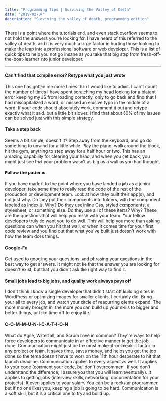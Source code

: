 ```yaml
---
title: "Programming Tips | Surviving the Valley of Death"
date: "2019-03-07"
description: "Surviving the valley of death, programming edition"
---
```


There is a point where the tutorials end, and even stack overflow seems to not hold the answers you're looking for. I have heard of this referred to the valley of death, and it is very much a large factor in hurting those looking to make the leap into a professional software or web developer. This is a list of quick tips to help you not go insane as you take that big step from fresh-off-the-boat-learner into junior developer.

---

#### Can't find that compile error? Retype what you just wrote
This one has gotten me more times than I would like to admit. I can't count the number of times I have spent scratching my head looking for a blatant error keeping my JS from loading correctly, only to go back and find that I had miscapitalized a word, or missed an elusive typo in the middle of a word. If your code should absolutely work, comment it out and retype exactly what it said, but a little bit slower. I find that about 60% of my issues can be solved just with this simple strategy.


#### Take a step back
Seems a bit simple, doesn't it? Step away from the keyboard, and go do something to unwind for a little while. Play the piano, walk around the block, hit the gym, anything to step away for a half hour or two. This has an amazing capability for clearing your head, and when you get back, you might just see that your problem wasn't as big as a wall as you had thought.

#### Follow the patterns
If you have made it to the point where you have landed a job as a junior developer, take some time to really read the code of the rest of the production or development team. Look at how they built their app(s), and not just why. Do they put their components into folders, with the component labeled as index.js. Why? Do they use inline Css, styled components, a stylesheet, or something else. Do they use all of these items? Why? These are the questions that will help you mesh with your team. Your fellow developers truly do want you to do well. This will help you more than asking questions can when you hit that wall, or when it comes time for your first code review and you find out that what you've built just doesn't work with how the team does things. 

#### Google-Fu
Get used to googling your questions, and phrasing your questions in the best way to get answers. It might not be that the answer you are looking for doesn't exist, but that you didn't ask the right way to find it.

#### Small jobs lead to big jobs, and quality work always pays off
I don't think I know a single developer that didn't start off building sites in WordPress or optimizing images for smaller clients. I certainly did. Bring your all to every job, and watch your circle of reacurring clients expand. The more money brought in, the more you can build up your skills to bigger and better things, or take time off to enjoy life. 

#### C-O-M-M-U-N-I-C-A-T-I-O-N
What do Agile, Waterfall, and Scrum have in common? They're ways to help force developers to communicate in an effective manner to get the job done. Communication might just be the most make-it-or-break-it factor in any project or team. It saves time, saves money, and helps you get the job done so the tema doesn't have to work on the 11th hour desperate to hit that launch deadline. Communication applies to every aspect as well. It applies to your code (comment your code, but don't overcomment. If you don't understand the difference, I assure you that you will learn eventually). It applies to getting jobs (interview skills, networking, documentation for your projects). It even applies to your salary. You can be a rockstar programmer, but if no one likes you, keeping a job is going to be hard. Communication is a soft skill, but it is a critical one to try and build up.